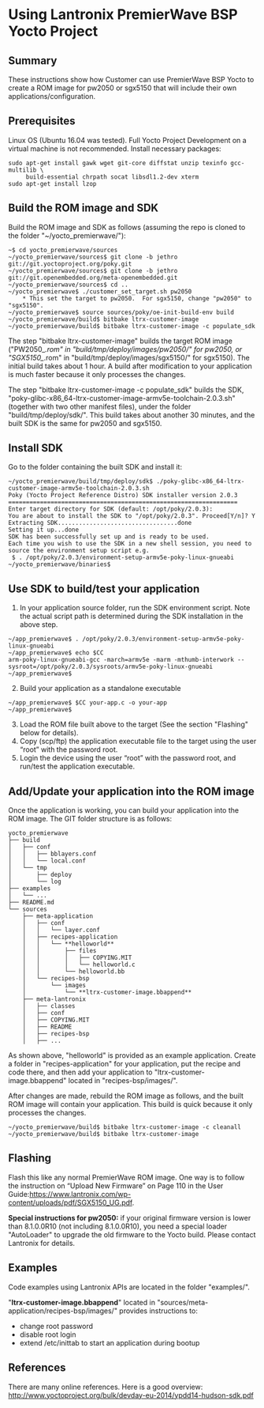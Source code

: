 # Using Lantronix PremierWave BSP Yocto Project

## Summary
These instructions show how Customer can use PremierWave BSP Yocto to create a ROM image for pw2050 or sgx5150 that will include their own applications/configuration.

## Prerequisites
Linux OS (Ubuntu 16.04 was tested).  Full Yocto Project Development on a virtual machine is not recommended.  Install necessary packages:
```
sudo apt-get install gawk wget git-core diffstat unzip texinfo gcc-multilib \
     build-essential chrpath socat libsdl1.2-dev xterm
sudo apt-get install lzop
```

## Build the ROM image and SDK
Build the ROM image and SDK as follows (assuming the repo is cloned to the folder "~/yocto_premierwave/"):
```
~$ cd yocto_premierwave/sources
~/yocto_premierwave/sources$ git clone -b jethro git://git.yoctoproject.org/poky.git
~/yocto_premierwave/sources$ git clone -b jethro git://git.openembedded.org/meta-openembedded.git
~/yocto_premierwave/sources$ cd ..
~/yocto_premierwave$ ./customer_set_target.sh pw2050
    * This set the target to pw2050.  For sgx5150, change "pw2050" to "sgx5150".
~/yocto_premierwave$ source sources/poky/oe-init-build-env build
~/yocto_premierwave/build$ bitbake ltrx-customer-image
~/yocto_premierwave/build$ bitbake ltrx-customer-image -c populate_sdk
```
The step "bitbake ltrx-customer-image" builds the target ROM image ("PW2050_*.rom" in "build/tmp/deploy/images/pw2050/" for pw2050, or "SGX5150_*.rom" in "build/tmp/deploy/images/sgx5150/" for sgx5150).  The initial build takes about 1 hour.  A build after modification to your application is much faster because it only processes the changes.

The step "bitbake ltrx-customer-image -c populate_sdk" builds the SDK, "poky-glibc-x86_64-ltrx-customer-image-armv5e-toolchain-2.0.3.sh" (together with two other manifest files), under the folder "build/tmp/deploy/sdk/".  This build takes about another 30 minutes, and the built SDK is the same for pw2050 and sgx5150.

## Install SDK
Go to the folder containing the built SDK and install it:
```
~/yocto_premierwave/build/tmp/deploy/sdk$ ./poky-glibc-x86_64-ltrx-customer-image-armv5e-toolchain-2.0.3.sh
Poky (Yocto Project Reference Distro) SDK installer version 2.0.3
=================================================================
Enter target directory for SDK (default: /opt/poky/2.0.3): 
You are about to install the SDK to "/opt/poky/2.0.3". Proceed[Y/n]? Y
Extracting SDK..................................done
Setting it up...done
SDK has been successfully set up and is ready to be used.
Each time you wish to use the SDK in a new shell session, you need to source the environment setup script e.g.
 $ . /opt/poky/2.0.3/environment-setup-armv5e-poky-linux-gnueabi
~/yocto_premierwave/binaries$
```

## Use SDK to build/test your application
1. In your application source folder, run the SDK environment script.  Note the actual script path is determined during the SDK installation in the above step.
```
~/app_premierwave$ . /opt/poky/2.0.3/environment-setup-armv5e-poky-linux-gnueabi
~/app_premierwave$ echo $CC
arm-poky-linux-gnueabi-gcc -march=armv5e -marm -mthumb-interwork --sysroot=/opt/poky/2.0.3/sysroots/armv5e-poky-linux-gnueabi
~/app_premierwave$
```
2. Build your application as a standalone executable
```
~/app_premierwave$ $CC your-app.c -o your-app
~/app_premierwave$
```
3. Load the ROM file built above to the target (See the section "Flashing" below for details).
4. Copy (scp/ftp) the application executable file to the target using the user “root” with the password root.
5. Login the device using the user “root” with the password root, and run/test the application executable.

## Add/Update your application into the ROM image
Once the application is working, you can build your application into the ROM image.
The GIT folder structure is as follows:
```
yocto_premierwave
├── build
│   ├── conf
│   │   ├── bblayers.conf
│   │   └── local.conf
│   └── tmp
│       ├── deploy
│       └── log
├── examples
│   └── ...
├── README.md
└── sources
    ├── meta-application
    │   ├── conf
    │   │   └── layer.conf
    │   ├── recipes-application
    │   │   └── **helloworld**
    │   │       ├── files
    │   │       │   ├── COPYING.MIT
    │   │       │   └── helloworld.c
    │   │       └── helloworld.bb
    │   └── recipes-bsp
    │       └── images
    │           └── **ltrx-customer-image.bbappend**
    ├── meta-lantronix
    │   ├── classes
    │   ├── conf
    │   ├── COPYING.MIT
    │   ├── README
    │   ├── recipes-bsp
    │   ├── ...
```
As shown above, "helloworld" is provided as an example application.  Create a folder in "recipes-application" for your application, put the recipe and code there, and then add your application to "ltrx-customer-image.bbappend" located in "recipes-bsp/images/".

After changes are made, rebuild the ROM image as follows, and the built ROM image will contain your application.  This build is quick because it only processes the changes.
```
~/yocto_premierwave/build$ bitbake ltrx-customer-image -c cleanall
~/yocto_premierwave/build$ bitbake ltrx-customer-image
```

## Flashing
Flash this like any normal PremierWave ROM image.  One way is to follow the instruction on “Upload New Firmware” on Page 110 in the User Guide:https://www.lantronix.com/wp-content/uploads/pdf/SGX5150_UG.pdf.

**Special instructions for pw2050:** if your original firmware version is lower than 8.1.0.0R10 (not including 8.1.0.0R10), you need a special loader "AutoLoader" to upgrade the old firmware to the Yocto build.  Please contact Lantronix for details.

## Examples
Code examples using Lantronix APIs are located in the folder "examples/".

"**ltrx-customer-image.bbappend**" located in "sources/meta-application/recipes-bsp/images/" provides instructions to:
* change root password
* disable root login
* extend /etc/inittab to start an application during bootup

## References
There are many online references.  Here is a good overview:
http://www.yoctoproject.org/bulk/devday-eu-2014/ypdd14-hudson-sdk.pdf

